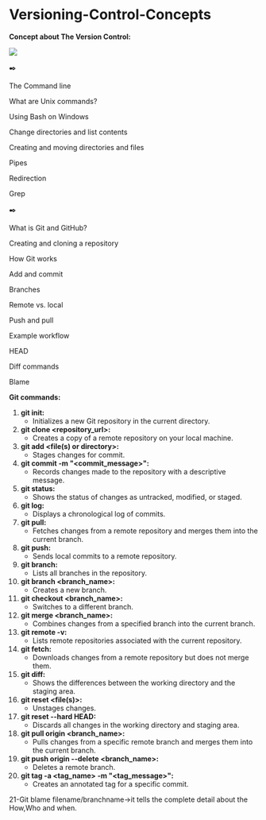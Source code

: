 # Versioning-Control-Concepts

**Concept about The Version Control:**

![](media/5fd8c1057f1035ec9eafab5cd9232ff8.jpeg)

✒️

The Command line

What are Unix commands?

Using Bash on Windows

Change directories and list contents

Creating and moving directories and files

Pipes

Redirection

Grep

✒️

What is Git and GitHub?

Creating and cloning a repository

How Git works

Add and commit

Branches

Remote vs. local

Push and pull

Example workflow

HEAD

Diff commands

Blame

**Git commands:**

1.  **git init:**
    -   Initializes a new Git repository in the current directory.
2.  **git clone \<repository_url\>:**
    -   Creates a copy of a remote repository on your local machine.
3.  **git add \<file(s) or directory\>:**
    -   Stages changes for commit.
4.  **git commit -m "\<commit_message\>":**
    -   Records changes made to the repository with a descriptive message.
5.  **git status:**
    -   Shows the status of changes as untracked, modified, or staged.
6.  **git log:**
    -   Displays a chronological log of commits.
7.  **git pull:**
    -   Fetches changes from a remote repository and merges them into the current branch.
8.  **git push:**
    -   Sends local commits to a remote repository.
9.  **git branch:**
    -   Lists all branches in the repository.
10. **git branch \<branch_name\>:**
    -   Creates a new branch.
11. **git checkout \<branch_name\>:**
    -   Switches to a different branch.
12. **git merge \<branch_name\>:**
    -   Combines changes from a specified branch into the current branch.
13. **git remote -v:**
    -   Lists remote repositories associated with the current repository.
14. **git fetch:**
    -   Downloads changes from a remote repository but does not merge them.
15. **git diff:**
    -   Shows the differences between the working directory and the staging area.
16. **git reset \<file(s)\>:**
    -   Unstages changes.
17. **git reset --hard HEAD:**
    -   Discards all changes in the working directory and staging area.
18. **git pull origin \<branch_name\>:**
    -   Pulls changes from a specific remote branch and merges them into the current branch.
19. **git push origin --delete \<branch_name\>:**
    -   Deletes a remote branch.
20. **git tag -a \<tag_name\> -m "\<tag_message\>":**
    -   Creates an annotated tag for a specific commit.

21-Git blame filename/branchname-\>it tells the complete detail about the How,Who and when.

